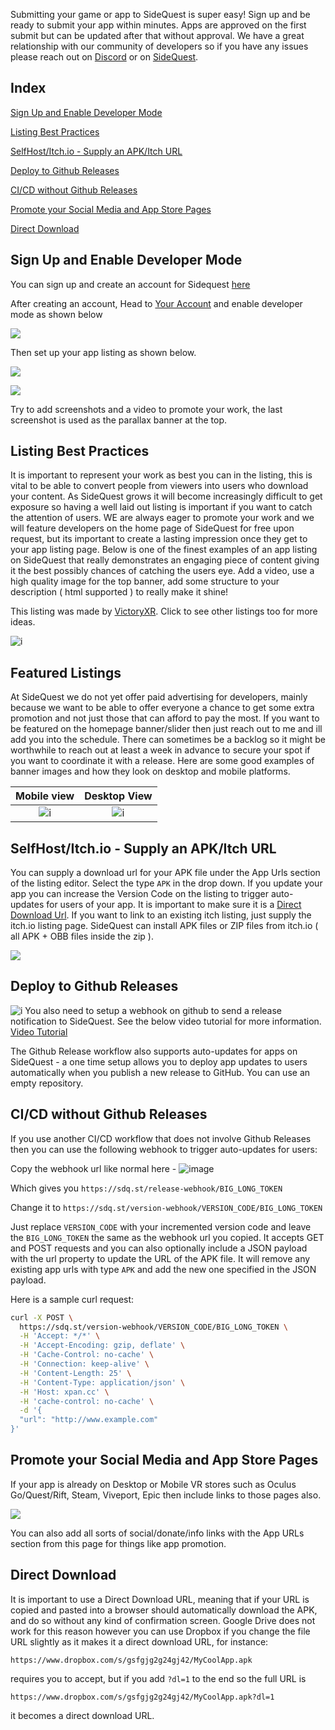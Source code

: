 Submitting your game or app to SideQuest is super easy! Sign up and be ready to submit your app within minutes. Apps are approved on the first submit but can be updated after that without approval. We have a great relationship with our community of developers so if you have any issues please reach out on [Discord](https://discord.gg/HNnDPSu) or on [SideQuest](https://sidequestvr.com/#/account/message-thread/1). 

## Index
[Sign Up and Enable Developer Mode](https://github.com/the-expanse/SideQuest/wiki/How-To-Submit-Games#sign-up-and-enable-developer-mode)

[Listing Best Practices](https://github.com/the-expanse/SideQuest/wiki/How-To-Submit-Games#listing-best-practices)

[SelfHost/Itch.io - Supply an APK/Itch URL](https://google.com)

[Deploy to Github Releases](https://google.com)

[CI/CD without Github Releases](https://google.com)

[Promote your Social Media and App Store Pages](https://google.com)

[Direct Download](https://github.com/the-expanse/SideQuest/wiki/How-To-Submit-Games#direct-download)


## Sign Up and Enable Developer Mode


You can sign up and create an account for Sidequest [here](https://sidequestvr.com/#/sign-up)

After creating an account, Head to [Your Account](https://sidequestvr.com/#/account) and enable developer mode as shown below

![](https://i.imgur.com/809Ft7i.png)

Then set up your app listing as shown below.

![](https://i.imgur.com/LWSmgf2.png)

![](https://i.imgur.com/s5dTGqQ.png)

Try to add screenshots and a video to promote your work, the last screenshot is used as the parallax banner at the top. 

## Listing Best Practices

It is important to represent your work as best you can in the listing, this is vital to be able to convert people from viewers into users who download your content. As SideQuest grows it will become increasingly difficult to get exposure so having a well laid out listing is important if you want to catch the attention of users. WE are always eager to promote your work and we will feature developers on the home page of SideQuest for free upon request, but its important to create a lasting impression once they get to your app listing page. Below is one of the finest examples of an app listing on SideQuest that really demonstrates an engaging piece of content giving it the best possibly chances of catching the users eye. Add a video, use a high quality image for the top banner, add some structure to your description ( html supported ) to really make it shine!

This listing was made by [VictoryXR](https://sidequestvr.com/#/user/102517). Click to see other listings too for more ideas.

![i](https://i.imgur.com/KoN9IkX.png)

## Featured Listings

At SideQuest we do not yet offer paid advertising for developers, mainly because we want to be able to offer everyone a chance to get some extra promotion and not just those that can afford to pay the most. If you want to be featured on the homepage banner/slider then just reach out to me and ill add you into the schedule. There can sometimes be a backlog so it might be worthwhile to reach out at least a week in advance to secure your spot if you want to coordinate it with a release. Here are some good examples of banner images and how they look on desktop and mobile platforms.


Mobile view          |  Desktop View
:-------------------------:|:-------------------------:
![i](https://i.imgur.com/7HXhh1d.png)  |  ![i](https://i.imgur.com/jCxQHcp.png)


## SelfHost/Itch.io - Supply an APK/Itch URL
You can supply a download url for your APK file under the App Urls section of the listing editor. Select the type `APK` in the drop down. If you update your app you can increase the Version Code on the listing to trigger auto-updates for users of your app. It is important to make sure it is a [Direct Download Url](https://github.com/the-expanse/SideQuest/wiki/How-To-Submit-Games#direct-download). If you want to link to an existing itch listing, just supply the itch.io listing page. SideQuest can install APK files or ZIP files from itch.io ( all APK + OBB files inside the zip ). 

![](https://i.imgur.com/SzHTXwO.png)


## Deploy to Github Releases
![i](https://i.imgur.com/MWryZis.png)
You also need to setup a webhook on github to send a release notification to SideQuest. See the below video tutorial for more information. 
[Video Tutorial](https://www.youtube.com/watch?v=B0IZv-ljwSI)

The Github Release workflow also supports auto-updates for apps on SideQuest - a one time setup allows you to deploy app updates to users automatically when you publish a new release to GitHub. You can use an empty repository.



## CI/CD without Github Releases
If you use another CI/CD workflow that does not involve Github Releases then you can use the following webhook to trigger auto-updates for users:

Copy the webhook url like normal here -
![image](
https://i.imgur.com/wSSgmZo.png)

Which gives you 
`https://sdq.st/release-webhook/BIG_LONG_TOKEN`

Change it to 
`https://sdq.st/version-webhook/VERSION_CODE/BIG_LONG_TOKEN`

Just replace `VERSION_CODE` with your incremented version code and leave the `BIG_LONG_TOKEN` the same as the webhook url you copied. It accepts GET and POST requests and you can also optionally include a JSON payload with the url property to update the URL of the APK file. It will remove any existing app urls with type `APK` and add the new one specified in the JSON payload. 

Here is a sample curl request:

```bash
curl -X POST \
  https://sdq.st/version-webhook/VERSION_CODE/BIG_LONG_TOKEN \
  -H 'Accept: */*' \
  -H 'Accept-Encoding: gzip, deflate' \
  -H 'Cache-Control: no-cache' \
  -H 'Connection: keep-alive' \
  -H 'Content-Length: 25' \
  -H 'Content-Type: application/json' \
  -H 'Host: xpan.cc' \
  -H 'cache-control: no-cache' \
  -d '{
  "url": "http://www.example.com"
}'
```


## Promote your Social Media and App Store Pages
If your app is already on Desktop or Mobile VR stores such as Oculus Go/Quest/Rift, Steam, Viveport, Epic then include links to those pages also. 

![](https://i.imgur.com/w6Ppp4p.png)

You can also add all sorts of social/donate/info links with the App URLs section from this page for things like app promotion.



## Direct Download
It is important to use a Direct Download URL, meaning that if your URL is copied and pasted into a browser should automatically download the APK, and do so without any kind of confirmation screen. Google Drive does not work for this reason however you can use Dropbox if you change the file URL slightly as it makes it a direct download URL, for instance:

`https://www.dropbox.com/s/gsfgjg2g24gj42/MyCoolApp.apk`

requires you to accept, but if you add `?dl=1` to the end so the full URL is 

`https://www.dropbox.com/s/gsfgjg2g24gj42/MyCoolApp.apk?dl=1`

it becomes a direct download URL.


